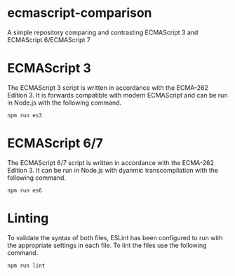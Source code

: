 # ecmascript-comparison

A simple repository comparing and contrasting ECMAScript 3 and ECMAScript 6/ECMAScript 7

# ECMAScript 3 

The ECMAScript 3 script is written in accordance with the ECMA-262 Edition 3. It is forwards compatible with modern 
ECMAScript and can be run in Node.js with the following command. 

```
npm run es3
```

# ECMAScript 6/7

The ECMAScript 6/7 script is written in accordance with the ECMA-262 Edition 3. It can be run in Node.js with dyanmic 
transcompilation with the following command. 

```
npm run es6
```

# Linting

To validate the syntax of both files, ESLint has been configured to run with the appropriate settings in each file. To
lint the files use the following command.

```
npm run lint
```
